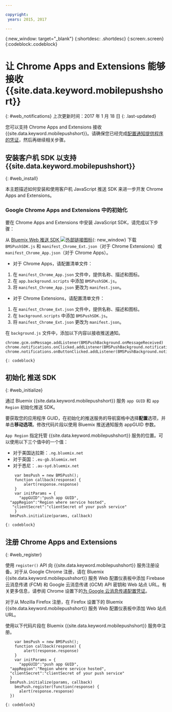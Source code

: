 ```yaml
---

copyright:
 years: 2015, 2017

---
```


{:new_window: target="_blank"}
{:shortdesc: .shortdesc}
{:screen:.screen}
{:codeblock:.codeblock}

# 让 Chrome Apps and Extensions 能够接收 {{site.data.keyword.mobilepushshort}} 
{: #web_notifications}
上次更新时间：2017 年 1 月 18 日
{: .last-updated}

您可以支持 Chrome Apps and Extensions 接收 {{site.data.keyword.mobilepushshort}}。请确保您已经完成[配置通知提供程序的凭证](t__main_push_config_provider.html)，然后再继续相关步骤。

## 安装客户机 SDK 以支持 {{site.data.keyword.mobilepushshort}}
{: #web_install}

本主题描述如何安装和使用客户机 JavaScript 推送 SDK 来进一步开发 Chrome Apps and Extensions。

### Google Chrome Apps and Extensions 中的初始化

要在 Chrome Apps and Extensions 中安装 JavaScript SDK，请完成以下步骤：

从 [Bluemix Web 推送 SDK ![外部链接图标](../../icons/launch-glyph.svg "外部链接图标")](https://codeload.github.com/ibm-bluemix-mobile-services/bms-clientsdk-javascript-webpush/zip/master "外部链接图标"){: new_window} 下载 `BMSPushSDK.js` 和 `manifest_Chrome_Ext.json`（对于 Chrome Extensions）或 `manifest_Chrome_App.json`（对于 Chrome Apps）。



- 对于 Chrome Apps，请配置清单文件：
 1. 在 `manifest_Chrome_App.json` 文件中，提供名称、描述和图标。
 2. 在 `app.background.scripts` 中添加 `BMSPushSDK.js`。
 3. 将 `manifest_Chrome_App.json` 更改为 `manifest.json`。

- 对于 Chrome Extensions，请配置清单文件：
 1. 在 `manifest_Chrome_Ext.json` 文件中，提供名称、描述和图标。
 2. 在 `background.scripts` 中添加 `BMSPushSDK.js`。
 3. 将 `manifest_Chrome_Ext.json` 更改为 `manifest.json`。

在 `background.js` 文件中，添加以下内容以接收推送通知。 
```
chrome.gcm.onMessage.addListener(BMSPushBackground.onMessageReceived)
chrome.notifications.onClicked.addListener(BMSPushBackground.notification_onClicked);
chrome.notifications.onButtonClicked.addListener(BMSPushBackground.notifiation_buttonClicked); 
```
	{: codeblock}



## 初始化 推送 SDK 
{: #web_initialize}

通过 Bluemix {{site.data.keyword.mobilepushshort}} 服务 `app GUID` 和 `app Region` 初始化推送 SDK。  

要获取您的应用程序 GUID，在初始化的推送服务的导航窗格中选择**配置**选项，并单击**移动选项**。修改代码片段以使用 Bluemix 推送通知服务 appGUID 参数。 

`App Region` 指定托管 {{site.data.keyword.mobilepushshort}} 服务的位置。可以使用以下三个值中的一个值：

 - 对于美国达拉斯：`.ng.bluemix.net`
 - 对于英国：`.eu-gb.bluemix.net`
 - 对于悉尼：`.au-syd.bluemix.net`

```
    var bmsPush = new BMSPush();
    function callback(response) {
        alert(response.response)
    }
    var initParams = {
      "appGUID":"push app GUID",
  "appRegion":"Region where service hosted",
   "clientSecret":"clientSecret of your push service"
    }
  bmsPush.initialize(params, callback)
```
	{: codeblock}

## 注册 Chrome Apps and Extensions
{: #web_register}

使用 `register()` API 向 {{site.data.keyword.mobilepushshort}} 服务注册设备。对于从 Google Chrome 注册，请在 Bluemix {{site.data.keyword.mobilepushshort}} 服务 Web 配置仪表板中添加 Firebase 云消息传递 (FCM) 和 Google 云消息传递 (GCM) API 密钥和 Web 站点 URL。有关更多信息，请参阅 Chrome 设置下的[为 Google 云消息传递配置凭证](t_push_provider_android.html)。

对于从 Mozilla Firefox 注册，在 Firefox 设置下的 Bluemix {{site.data.keyword.mobilepushshort}} 服务 Web 配置仪表板中添加 Web 站点 URL。

使用以下代码片段在 Bluemix {{site.data.keyword.mobilepushshort}} 服务中注册。
```
    var bmsPush = new BMSPush();
    function callback(response) {
        alert(response.response)
    }
    var initParams = {
      "appGUID":"push app GUID",
  "appRegion":"Region where service hosted",
  "clientSecret":"clientSecret of your push service"
  }
  bmsPush.initialize(params, callback)
    bmsPush.register(function(response) {
      alert(response.response)
  })
```
    {: codeblock}




